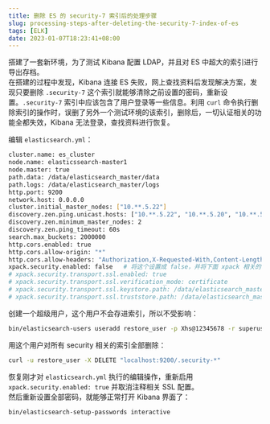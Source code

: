 ```yaml
---
title: 删除 ES 的 security-7 索引后的处理步骤
slug: processing-steps-after-deleting-the-security-7-index-of-es
tags: [ELK]
date: 2023-01-07T18:23:41+08:00
---
```


搭建了一套新环境，为了测试 Kibana 配置 LDAP，并且对 ES 中超大的索引进行导出存档。  
在搭建的过程中发现，Kibana 连接 ES 失败，网上查找资料后发现解决方案，发现只要删除 `.security-7` 这个索引就能够清除之前设置的密码，重新设置。`.security-7` 索引中应该包含了用户登录等一些信息。利用 `curl` 命令执行删除索引的操作时，误删了另外一个测试环境的该索引，删除后，一切认证相关的功能全都失效，Kibana 无法登录，查找资料进行恢复。<!--more-->

编辑 `elasticsearch.yml`：

```bash
cluster.name: es_cluster
node.name: elasticssearch-master1
node.master: true
path.data: /data/elasticsearch_master/data
path.logs: /data/elasticsearch_master/logs
http.port: 9200
network.host: 0.0.0.0
cluster.initial_master_nodes: ["10.**.5.22"]
discovery.zen.ping.unicast.hosts: ["10.**.5.22", "10.**.5.20", "10.**.5.**"]
discovery.zen.minimum_master_nodes: 2
discovery.zen.ping_timeout: 60s
search.max_buckets: 2000000
http.cors.enabled: true
http.cors.allow-origin: "*"
http.cors.allow-headers: "Authorization,X-Requested-With,Content-Length,Content-Type"
xpack.security.enabled: false   # 将这个设置成 false，并将下面 xpack 相关的都注释掉
# xpack.security.transport.ssl.enabled: true
# xpack.security.transport.ssl.verification_mode: certificate
# xpack.security.transport.ssl.keystore.path: /data/elasticsearch_master/config/elastic-certificates.p12
# xpack.security.transport.ssl.truststore.path: /data/elasticsearch_master/config/elastic-certificates.p12
```

创建一个超级用户，这个用户不会存进索引，所以不受影响：

```bash
bin/elasticsearch-users useradd restore_user -p Xhs@12345678 -r superuser
```

用这个用户对所有 security 相关的索引全部删除：

```bash
curl -u restore_user -X DELETE "localhost:9200/.security-*"
```

恢复刚才对 `elasticsearch.yml` 执行的编辑操作，重新启用 `xpack.security.enabled: true` 并取消注释相关 SSL 配置。  
然后重新设置全部密码，就能够正常打开 Kibana 界面了：

```bash
bin/elasticsearch-setup-passwords interactive
```